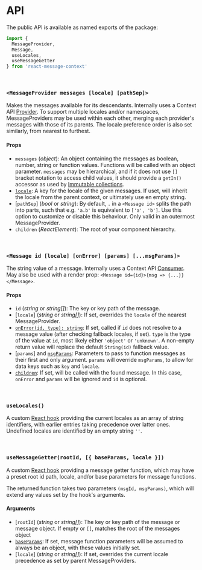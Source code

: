 # API

The public API is available as named exports of the package:

```js
import {
  MessageProvider,
  Message,
  useLocales,
  useMessageGetter
} from 'react-message-context'
```

<a id="message-provider"></a>
<br/>

### `<MessageProvider messages [locale] [pathSep]>`

Makes the messages available for its descendants. Internally uses a Context API
[Provider]. To support multiple locales and/or namespaces, MessageProviders may
be used within each other, merging each provider's messages with those of its
parents. The locale preference order is also set similarly, from nearest to
furthest.

#### Props

- `messages` (_object_): An object containing the messages as boolean, number,
  string or function values. Functions will be called with an object parameter.
  `messages` may be hierarchical, and if it does not use `[]` bracket notation
  to access child values, it should provide a `getIn()` accessor as used by
  [Immutable collections].
- [`locale`](_string_): A key for the locale of the given messages. If uset,
  will inherit the locale from the parent context, or ultimately use en empty
  string.
- [`pathSep`] (_bool_ or _string_): By default, `.` in a `<Message id>` splits
  the path into parts, such that e.g. `'a.b'` is equivalent to `['a', 'b']`.
  Use this option to customize or disable this behaviour. Only valid in an
  outermost MessageProvider.
- `children` (_ReactElement_): The root of your component hierarchy.

[provider]: https://reactjs.org/docs/context.html#provider
[immutable collections]: https://facebook.github.io/immutable-js/docs/#/Collection/getIn

<a id="message"></a>
<br/>

### `<Message id [locale] [onError] [params] [...msgParams]>`

The string value of a message. Internally uses a Context API [Consumer]. May
also be used with a render prop: `<Message id={id}>{msg => {...}}</Message>`.

#### Props

- `id` (_string_ or _string[]_): The key or key path of the message.
- [`locale`] (_string_ or _string[]_): If set, overrides the `locale` of the
  nearest MessageProvider.
- [`onError(id, type): string`](_function_): If set, called if `id` does not
  resolve to a message value (after checking fallback locales, if set). `type`
  is the type of the value at `id`, most likely either `'object'` or `'unknown'`.
  A non-empty return value will replace the default `String(id)` fallback value.
- [`params`] and [`msgParams`](_object_): Parameters to pass to function
  messages as their first and only argument. `params` will override `msgParams`,
  to allow for data keys such as `key` and `locale`.
- [`children`](_function_): If set, will be called with the found message. In
  this case, `onError` and `params` will be ignored and `id` is optional.

[consumer]: https://reactjs.org/docs/context.html#consumer

<a id="use-locales"></a>
<br/>

### `useLocales()`

A custom [React hook] providing the current locales as an array of string
identifiers, with earlier entries taking precedence over latter ones. Undefined
locales are identified by an empty string `''`.

[react hook]: https://reactjs.org/docs/hooks-intro.html

<a id="use-message-getter"></a>
<br/>

### `useMessageGetter(rootId, [{ baseParams, locale }])`

A custom [React hook] providing a message getter function, which may have a
preset root id path, locale, and/or base parameters for message functions.

The returned function takes two parameters `(msgId, msgParams)`, which will
extend any values set by the hook's arguments.

#### Arguments

- [`rootId`] (_string_ or _string[]_): The key or key path of the message or
  message object. If empty or `[]`, matches the root of the messages object
- [`baseParams`](_Object_): If set, message function parameters will be assumed
  to always be an object, with these values initially set.
- [`locale`] (_string_ or _string[]_): If set, overrides the current locale
  precedence as set by parent MessageProviders.
